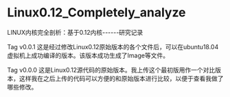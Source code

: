 # Linux0.12_Completely_analyze
LINUX内核完全剖析：基于0.12内核------研究记录

Tag v0.0.1
这是经过修改Linux0.12原始版本的各个文件后，可以在ubuntu18.04虚拟机上成功编译的版本。该版本成功生成了Image等文件。

Tag v0.0.0
这是Linux0.12源代码的原始版本。我上传这个最初版用作一个对比版本，这样我在之后上传的代码可以方便的和原始版本进行比较，以便于查看我做了哪些修改。

